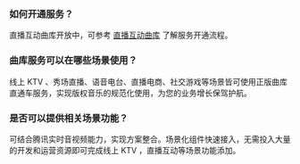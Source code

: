 [](id:q1)
### 如何开通服务？
直播互动曲库开放中，可参考 [直播互动曲库](https://cloud.tencent.com/document/product/1155/61649) 了解服务开通流程。

[](id:q2)
### 曲库服务可以在哪些场景使用？
线上 KTV 、秀场直播、语音电台、直播电商、社交游戏等场景皆可使用正版曲库直通车服务，实现版权音乐的规范化使用，为您的业务增长保驾护航。

[](id:q3)
### 是否可以提供相关场景功能？
可结合腾讯实时音视频能力，实现方案整合。场景化组件快速接入，无需投入大量的开发和运营资源即可完成线上 KTV ，直播互动等场景功能添加。
